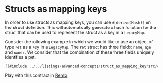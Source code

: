 # Structs as mapping keys

In order to use structs as mapping keys, you can use `#[derive(Hash)]` on the struct definition. This will automatically generate a hash function for the struct that can be used to represent the struct as a key in a `LegacyMap`.

Consider the following example in which we would like to use an object of
type `Pet` as a key in a `LegacyMap`. The `Pet` struct has three fields: `name`, `age` and `owner`. We consider that the combination of these three fields uniquely identifies a pet.

```rust
{{#include ../../listings/advanced-concepts/struct_as_mapping_key/src/contract.cairo}}
```

Play with this contract in [Remix](https://remix.ethereum.org/?#activate=Starknet&url=https://github.com/NethermindEth/StarknetByExample/blob/main/listings/advanced-concepts/struct_as_mapping_key/src/contract.cairo).
